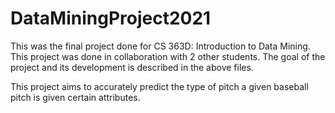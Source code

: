 # DataMiningProject2021
This was the final project done for CS 363D: Introduction to Data Mining. This project was done in collaboration with 2 other students. The goal of the project and its development is described in the above files.

This project aims to accurately predict the type of pitch a given baseball pitch is given certain attributes.
